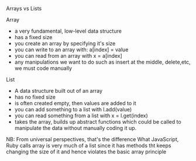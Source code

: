 Arrays vs Lists

Array
  - a very fundamental, low-level data structure
  - has a fixed size
  - you create an array by specifying it's size
  - you can write to an array with: a[index] = value
  - you can read from an array with x = a[index]
  - any manipulations we want to do such as insert at the middle, delete,etc, we must code manually

List
  - A data structure built out of an array
  - has no fixed size
  - is often created empty, then values are added to it
  - you can add something to a list with l.add(value)
  - you can read something from a list  with x = l.get(index)
  - takes the array, builds up abstract functions which could be called to manipulate the data without manually coding it up. 

NB: From universal perspectives, that's the difference 
What JavaScript, Ruby calls array is very much of a list since it has methods tht keeps changing the size of it and hence violates the basic array principle